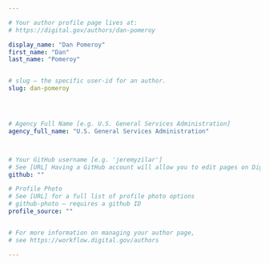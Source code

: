 ```yaml
---

# Your author profile page lives at:
# https://digital.gov/authors/dan-pomeroy

display_name: "Dan Pomeroy"
first_name: "Dan"
last_name: "Pomeroy"


# slug — the specific user-id for an author.
slug: dan-pomeroy




# Agency Full Name [e.g. U.S. General Services Administration]
agency_full_name: "U.S. General Services Administration"



# Your GitHub username [e.g. 'jeremyzilar']
# See [URL] Having a GitHub account will allow you to edit pages on DigitalGov. The image used in your GitHub account can also be used to populate your digital.gov profile photo.
github: ""

# Profile Photo
# See [URL] for a full list of profile photo options
# github-photo — requires a github ID
profile_source: ""


# For more information on managing your author page,
# see https://workflow.digital.gov/authors

---
```

